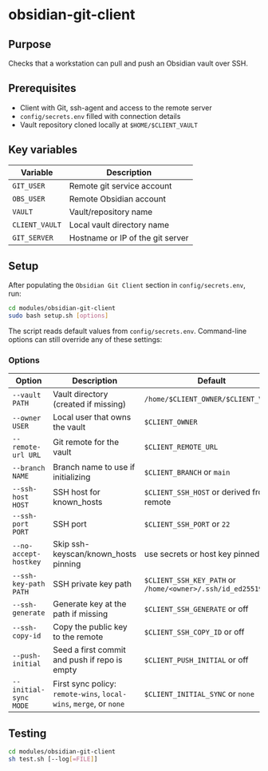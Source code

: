 # obsidian-git-client

## Purpose
Checks that a workstation can pull and push an Obsidian vault over SSH.

## Prerequisites
- Client with Git, ssh-agent and access to the remote server
- `config/secrets.env` filled with connection details
- Vault repository cloned locally at `$HOME/$CLIENT_VAULT`

## Key variables
| Variable | Description |
| --- | --- |
| `GIT_USER` | Remote git service account |
| `OBS_USER` | Remote Obsidian account |
| `VAULT` | Vault/repository name |
| `CLIENT_VAULT` | Local vault directory name |
| `GIT_SERVER` | Hostname or IP of the git server |

## Setup
After populating the `Obsidian Git Client` section in `config/secrets.env`, run:

```sh
cd modules/obsidian-git-client
sudo bash setup.sh [options]
```

The script reads default values from `config/secrets.env`. Command-line options can
still override any of these settings:

### Options
| Option | Description | Default |
| --- | --- | --- |
| `--vault PATH` | Vault directory (created if missing) | `/home/$CLIENT_OWNER/$CLIENT_VAULT` |
| `--owner USER` | Local user that owns the vault | `$CLIENT_OWNER` |
| `--remote-url URL` | Git remote for the vault | `$CLIENT_REMOTE_URL` |
| `--branch NAME` | Branch name to use if initializing | `$CLIENT_BRANCH` or `main` |
| `--ssh-host HOST` | SSH host for known_hosts | `$CLIENT_SSH_HOST` or derived from remote |
| `--ssh-port PORT` | SSH port | `$CLIENT_SSH_PORT` or `22` |
| `--no-accept-hostkey` | Skip ssh-keyscan/known_hosts pinning | use secrets or host key pinned |
| `--ssh-key-path PATH` | SSH private key path | `$CLIENT_SSH_KEY_PATH` or `/home/<owner>/.ssh/id_ed25519` |
| `--ssh-generate` | Generate key at the path if missing | `$CLIENT_SSH_GENERATE` or off |
| `--ssh-copy-id` | Copy the public key to the remote | `$CLIENT_SSH_COPY_ID` or off |
| `--push-initial` | Seed a first commit and push if repo is empty | `$CLIENT_PUSH_INITIAL` or off |
| `--initial-sync MODE` | First sync policy: `remote-wins`, `local-wins`, `merge`, or `none` | `$CLIENT_INITIAL_SYNC` or `none` |
## Testing
```sh
cd modules/obsidian-git-client
sh test.sh [--log[=FILE]]
```
